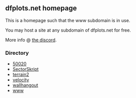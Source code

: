 ## dfplots.net homepage

This is a homepage such that the www subdomain is in use.

You may host a site at any subdomain of dfplots.net for free.

More info @ [the discord](https://discord.gg/rxmfkDjy6c).

### Directory
- [50020](https://50020.dfplots.net/)
- [SectorSkript](https://sectorskript.dfplots.net/)
- [terrain2](https://terrain2.dfplots.net/)
- [velocity](https://velocity.dfplots.net/)
- [wallhangout](https://wallhangout.dfplots.net/)
- [www](https://www.dfplots.net/)
